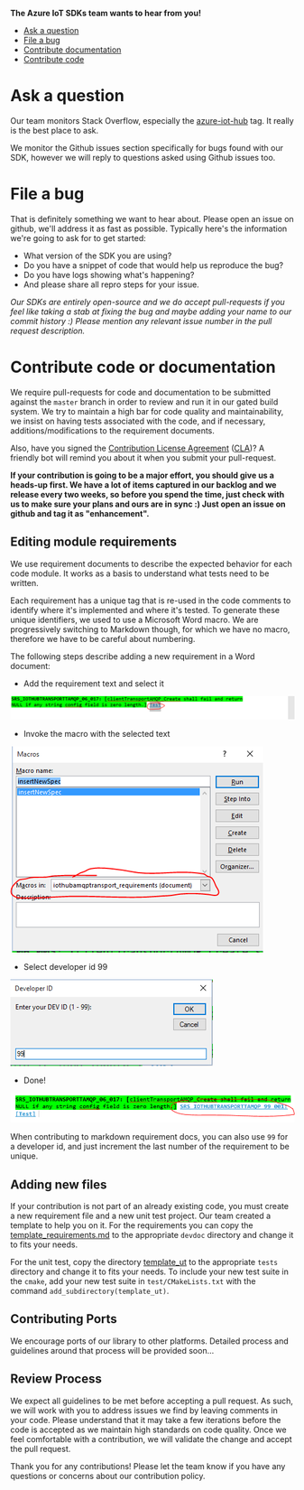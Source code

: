 **The Azure IoT SDKs team wants to hear from you!**

- [Ask a question](#ask-a-question)
- [File a bug](#file-a-bug)
- [Contribute documentation](#contribute-documentation)
- [Contribute code](#contribute-code)

# Ask a question
Our team monitors Stack Overflow, especially the [azure-iot-hub](http://stackoverflow.com/questions/tagged/azure-iot-hub) tag. It really is the best place to ask.

We monitor the Github issues section specifically for bugs found with our SDK, however we will reply to questions asked using Github issues too.

# File a bug
That is definitely something we want to hear about. Please open an issue on github, we'll address it as fast as possible. Typically here's the information we're going to ask for to get started:

- What version of the SDK you are using?
- Do you have a snippet of code that would help us reproduce the bug?
- Do you have logs showing what's happening?
- And please share all repro steps for your issue.

*Our SDKs are entirely open-source and we do accept pull-requests if you feel like taking a stab at fixing the bug and maybe adding your name to our commit history :) Please mention any relevant issue number in the pull request description.*

# Contribute code or documentation
We require pull-requests for code and documentation to be submitted against the `master` branch in order to review and run it in our gated build system. We try to maintain a high bar for code quality and maintainability, we insist on having tests associated with the code, and if necessary, additions/modifications to the requirement documents.

Also, have you signed the [Contribution License Agreement](https://cla.microsoft.com/) ([CLA](https://cla.microsoft.com/))? A friendly bot will remind you about it when you submit your pull-request.

**If your contribution is going to be a major effort, you should give us a heads-up first. We have a lot of items captured in our backlog and we release every two weeks, so before you spend the time, just check with us to make sure your plans and ours are in sync :) Just open an issue on github and tag it as "enhancement".**

## Editing module requirements
We use requirement documents to describe the expected behavior for each code module. It works as a basis to understand what tests need to be written.

Each requirement has a unique tag that is re-used in the code comments to identify where it's implemented and where it's tested. To generate these unique identifiers, we used to use a Microsoft Word macro.
We are progressively switching to Markdown though, for which we have no macro, therefore we have to be careful about numbering.

The following steps describe adding a new requirement in a Word document:

* Add the requirement text and select it

![](../doc/media/add_requirement/add_requirement_step1.png)

* Invoke the macro with the selected text

![](../doc/media/add_requirement/add_requirement_step2.png)

* Select developer id 99

![](../doc/media/add_requirement/add_requirement_step3.png)

* Done!

![](../doc/media/add_requirement/add_requirement_step4.png)

When contributing to markdown requirement docs, you can also use `99` for a developer id, and just increment the last number of the requirement to be unique.

## Adding new files
If your contribution is not part of an already existing code, you must create a new requirement file and a new unit test project. Our team created a template to help you on it. For the requirements you can copy the [template_requirements.md](https://github.com/Azure/azure-c-shared-utility/blob/master/devdoc/template_requirements.md) to the appropriate `devdoc` directory and change it to fits your needs.

For the unit test, copy the directory [template_ut](https://github.com/Azure/azure-c-shared-utility/tree/master/tests/template_ut) to the appropriate `tests` directory and change it to fits your needs. To include your new test suite in the `cmake`, add your new test suite in `test/CMakeLists.txt` with the command `add_subdirectory(template_ut)`.

## Contributing Ports
We encourage ports of our library to other platforms. Detailed process and guidelines around that process will be provided soon...

## Review Process
We expect all guidelines to be met before accepting a pull request. As such, we will work with you to address issues we find by leaving comments in your code. Please understand that it may take a few iterations before the code is accepted as we maintain high standards on code quality. Once we feel comfortable with a contribution, we will validate the change and accept the pull request.

Thank you for any contributions! Please let the team know if you have any questions or concerns about our contribution policy.
